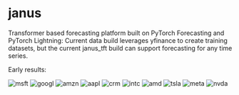 # janus
Transformer based forecasting platform built on PyTorch Forecasting and PyTorch Lightning: Current data build leverages yfinance to create training datasets, but the current janus_tft build can support forecasting for any time series. 

Early results:



![msft](https://user-images.githubusercontent.com/107731540/236591137-f0412ab8-f87b-4322-9c90-67cf60fd47e3.png)
![googl](https://user-images.githubusercontent.com/107731540/236591139-c53ee0bd-e543-4e71-aef6-f5cab33812a0.png)
![amzn](https://user-images.githubusercontent.com/107731540/236591141-b429418f-792d-4a7b-be7d-7a47d2190cd8.png)
![aapl](https://user-images.githubusercontent.com/107731540/236591142-bdb44ecd-8d8d-45b4-8573-c651a66c4d64.png)
![crm](https://user-images.githubusercontent.com/107731540/236591143-b6bc45a7-3c53-44d0-be41-8913fa0f070c.png)
![intc](https://user-images.githubusercontent.com/107731540/236591144-6434b223-95db-40db-a64b-1e47a03a5138.png)
![amd](https://user-images.githubusercontent.com/107731540/236591145-ab3569af-a5b7-4ea6-8ba9-9fba7ea93eeb.png)
![tsla](https://user-images.githubusercontent.com/107731540/236591146-94202306-f0b4-4ba7-a843-8540225ab694.png)
![meta](https://user-images.githubusercontent.com/107731540/236591147-a7eb3e08-1ab1-43ff-962b-2b08ad06b951.png)
![nvda](https://user-images.githubusercontent.com/107731540/236591148-a8997071-2676-4aa3-86fd-76f49d24cf2e.png)
